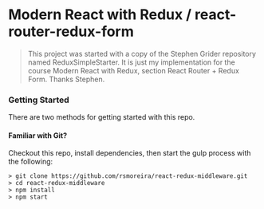 # Modern React with Redux / react-router-redux-form


> This project was started with a copy of the Stephen Grider repository named ReduxSimpleStarter.
> It is just my implementation for the course Modern React with Redux, section React Router + Redux Form.
> Thanks Stephen.

### Getting Started

There are two methods for getting started with this repo.

#### Familiar with Git?

Checkout this repo, install dependencies, then start the gulp process with the following:

```
> git clone https://github.com/rsmoreira/react-redux-middleware.git
> cd react-redux-middleware
> npm install
> npm start
```